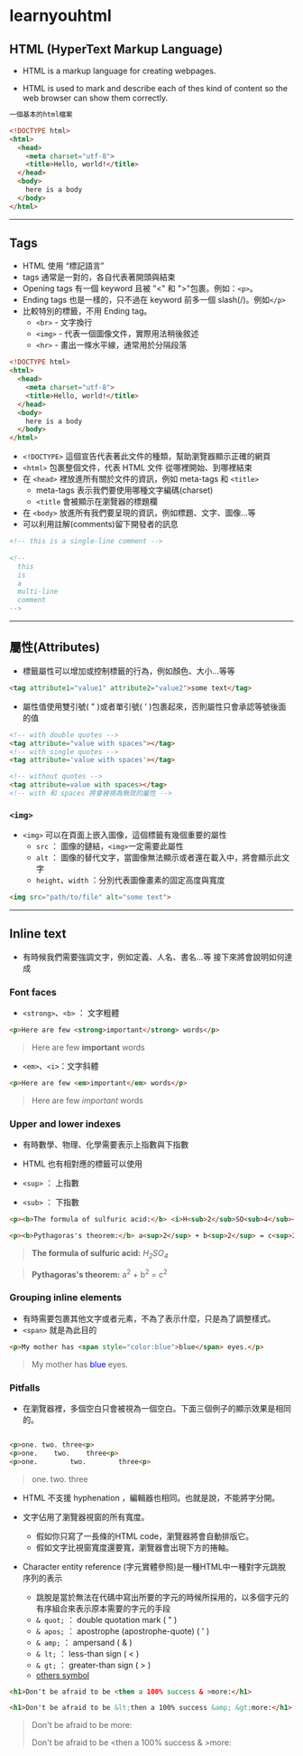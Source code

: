# learnyouhtml

## HTML (HyperText Markup Language)

* HTML is a markup language for creating webpages.  

* HTML is used to mark and describe each of thes kind of content so the web browser can show them correctly.

```html
一個基本的html檔案

<!DOCTYPE html>  
<html>  
  <head>  
    <meta charset="utf-8">  
    <title>Hello, world!</title>  
  </head>  
  <body>  
    here is a body  
  </body>  
</html>
```

---

## Tags

* HTML 使用 “標記語言”
* tags 通常是一對的，各自代表著開頭與結束
* Opening tags 有一個 keyword 且被 "<" 和 ">"包裹。例如：`<p>`。
* Ending tags 也是一樣的，只不過在 keyword 前多一個 slash(/)。例如`</p>`
* 比較特別的標籤，不用 Ending tag。
  - `<br>` - 文字換行
  - `<img>` - 代表一個圖像文件，實際用法稍後敘述
  - `<hr>` - 畫出一條水平線，通常用於分隔段落

```html
<!DOCTYPE html>  
<html>  
  <head>  
    <meta charset="utf-8">  
    <title>Hello, world!</title>  
  </head>  
  <body>  
    here is a body  
  </body>  
</html>
```

* `<!DOCTYPE>` 這個宣告代表著此文件的種類，幫助瀏覽器顯示正確的網頁
* `<html>` 包裹整個文件，代表 HTML 文件 從哪裡開始、到哪裡結束
* 在 `<head>` 裡放進所有關於文件的資訊，例如 meta-tags 和 `<title>`
    - meta-tags 表示我們要使用哪種文字編碼(charset)
    - `<title` 會被顯示在瀏覽器的標題欄
* 在 `<body>` 放進所有我們要呈現的資訊，例如標題、文字、圖像...等
* 可以利用註解(comments)留下開發者的訊息

```html
<!-- this is a single-line comment -->
    
<!--
  this
  is
  a
  multi-line
  comment
-->
```

---

## 屬性(Attributes)

* 標籤屬性可以增加或控制標籤的行為，例如顏色、大小...等等

```html
<tag attribute1="value1" attribute2="value2">some text</tag> 
```

* 屬性值使用雙引號( " )或者單引號( ' )包裹起來，否則屬性只會承認等號後面的值

```html
<!-- with double quotes -->  
<tag attribute="value with spaces"></tag>  
<!-- with single quotes -->  
<tag attribute='value with spaces'></tag>

<!-- without quotes -->  
<tag attribute=value with spaces></tag>
<!-- with 和 spaces 將會被視為無效的屬性 -->
```

### `<img>`

* `<img>` 可以在頁面上嵌入圖像，這個標籤有幾個重要的屬性
  - `src` ： 圖像的鏈結，`<img>`一定需要此屬性
  - `alt` ： 圖像的替代文字，當圖像無法顯示或者還在載入中，將會顯示此文字
  - `height`、`width` ：分別代表圖像畫素的固定高度與寬度

```html
<img src="path/to/file" alt="some text">
```

---

## Inline text

* 有時候我們需要強調文字，例如定義、人名、書名...等
接下來將會說明如何達成

### Font faces

* `<strong>`、`<b>` ： 文字粗體

```html
<p>Here are few <strong>important</strong> words</p>
```
> <p>Here are few <strong>important</strong> words</p>

* `<em>`、`<i>`：文字斜體

```html
<p>Here are few <em>important</em> words</p>
```

> <p>Here are few <em>important</em> words</p>


### Upper and lower indexes

* 有時數學、物理、化學需要表示上指數與下指數
* HTML 也有相對應的標籤可以使用

* `<sup>` ： 上指數
* `<sub>` ： 下指數

```html
<p><b>The formula of sulfuric acid:</b> <i>H<sub>2</sub>SO<sub>4</sub></i></p>

<p><b>Pythagoras's theorem:</b> a<sup>2</sup> + b<sup>2</sup> = c<sup>2</sup></p>
```

> <p><b>The formula of sulfuric acid:</b> <i>H<sub>2</sub>SO<sub>4</sub></i></p>

> <p><b>Pythagoras's theorem:</b> a<sup>2</sup> + b<sup>2</sup> = c<sup>2</sup></p>

### Grouping inline elements

* 有時需要包裹其他文字或者元素，不為了表示什麼，只是為了調整樣式。
* `<span>` 就是為此目的

```html
<p>My mother has <span style="color:blue">blue</span> eyes.</p>
```

> <p>My mother has <span style="color:blue">blue</span> eyes.</p>

### Pitfalls

* 在瀏覽器裡，多個空白只會被視為一個空白。下面三個例子的顯示效果是相同的。

```html

<p>one. two. three<p>  
<p>one.    two.    three<p>  
<p>one.        two.        three<p>

```

> <p>one. two. three<p>

* HTML 不支援 hyphenation ，編輯器也相同。也就是說，不能將字分開。

* 文字佔用了瀏覽器視窗的所有寬度。
  - 假如你只寫了一長條的HTML code，瀏覽器將會自動排版它。
  - 假如文字比視窗寬度還要寬，瀏覽器會出現下方的捲軸。

* Character entity reference (字元實體參照)是一種HTML中一種對字元跳脫序列的表示
  - 跳脫是當於無法在代碼中寫出所要的字元的時候所採用的，以多個字元的有序組合來表示原本需要的字元的手段
  - `& quot;` ： double quotation mark ( " )
  - `& apos;` ： apostrophe (apostrophe-quote) ( ' )
  - `& amp;` ： ampersand ( & )
  - `& lt;` ： less-than sign ( < )
  - `& gt;` ： greater-than sign ( > )
  - [others symbol](https://dev.w3.org/html5/html-author/charref)

```html
<h1>Don't be afraid to be <then a 100% success & >more:</h1>

<h1>Don't be afraid to be &lt;then a 100% success &amp; &gt;more:</h1>
```

> <p>Don't be afraid to be <then a 100% success & >more:</p>
> <p>Don't be afraid to be &lt;then a 100% success &amp; &gt;more:</p>